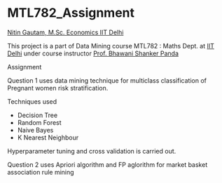 # MTL782_Assignment

[Nitin Gautam, M.Sc. Economics IIT Delhi](https://econ.iitd.ac.in/students)

This project is a part of Data Mining course MTL782 : Maths Dept. at [IIT Delhi](https://web.iitd.ac.in/~bspanda/datamining2018homepage.html) under course instructor [Prof. Bhawani Shanker Panda](https://web.iitd.ac.in/~bspanda/)

Assignment 

Question 1 uses data mining technique for multiclass classification of Pregnant women risk stratification.

Techniques used

- Decision Tree
- Random Forest 
- Naive Bayes
- K Nearest Neighbour 

Hyperparameter tuning and cross validation is carried out. 

Question 2 uses Apriori algorithm and FP aglorithm for market basket association rule mining 


